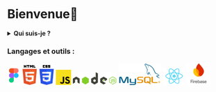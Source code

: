 
# Bienvenue👋
<details>
  <summary><b>Qui suis-je ?</b></summary>
<br>
Je m'appelle Eva, j'ai 19 ans, passionnée par l'informatique, le développement, le design et les jeux vidéo. J'aime créer des mondes numériques, travailler sur mes projets tout en collaborant avec d'autres. Je suis déterminée à innover et à progresser dans ce domaine en constante évolution, prête à relever de nouveaux défis pour apprendre, explorer et créer.

</details>

### Langages et outils : <br>

<div class="logo">
  <img src="LOGO/figmaa.png" style="width: 30px;">
  <img src="LOGO/html.png" style="width: 35px;">
  <img src="LOGO/css.png" style="width: 35px;">
  <img src="LOGO/js.png" style="width: 35px;">
  <img src="LOGO/nodejs.png" style="width: 100px;">
  <img src="LOGO/mysql.png" style="width: 100px;">
  <img src="LOGO/logo-react.png" style="width: 50px;">
  <img src="LOGO/logo-firebase.png" style="width: 55px;">
</div>

<!--
**eva-dpr2004/eva-dpr2004** is a ✨ _special_ ✨ repository because its `README.md` (this file) appears on your GitHub profile.

Here are some ideas to get you started:
- 🔭 I’m currently working on ...
- 🌱 I’m currently learning ...
- 👯 I’m looking to collaborate on ...
- 🤔 I’m looking for help with ...
- 💬 Ask me about ...
- 📫 How to reach me: ...
- 😄 Pronouns: ...
- ⚡ Fun fact: ...
-->
